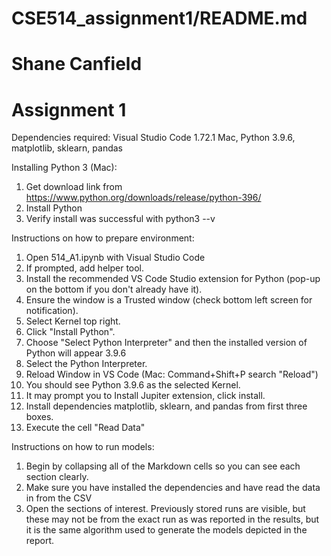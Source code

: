 # CSE514_assignment1/README.md
# Shane Canfield
# Assignment 1

Dependencies required:
Visual Studio Code 1.72.1 Mac, Python 3.9.6, matplotlib, sklearn, pandas

Installing Python 3 (Mac):
1. Get download link from https://www.python.org/downloads/release/python-396/
2. Install Python
3. Verify install was successful with python3 --v

Instructions on how to prepare environment:
1. Open 514_A1.ipynb with Visual Studio Code
2. If prompted, add helper tool.
3. Install the recommended VS Code Studio extension for Python (pop-up on the bottom if you don't already have it).
4. Ensure the window is a Trusted window (check bottom left screen for notification).
5. Select Kernel top right.
6. Click "Install Python".
7. Choose "Select Python Interpreter" and then the installed version of Python will appear 3.9.6
8. Select the Python Interpreter.
9. Reload Window in VS Code (Mac: Command+Shift+P search "Reload")
10. You should see Python 3.9.6 as the selected Kernel.
11. It may prompt you to Install Jupiter extension, click install.
12. Install dependencies matplotlib, sklearn, and pandas from first three boxes.
13. Execute the cell "Read Data"

Instructions on how to run models:

1. Begin by collapsing all of the Markdown cells so you can see each section clearly.
2. Make sure you have installed the dependencies and have read the data in from the CSV
3. Open the sections of interest. Previously stored runs are visible, but these may not be from the exact run as was reported in the results, but it is the same algorithm used to generate the models depicted in the report.


